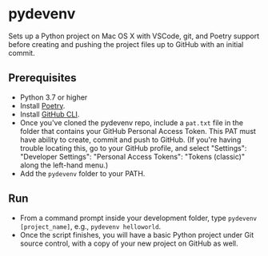 # pydevenv
Sets up a Python project on Mac OS X with VSCode, git, and Poetry support before creating and pushing the project files up to GitHub with an initial commit.

## Prerequisites
* Python 3.7 or higher
* Install [Poetry](https://python-poetry.org).
* Install [GitHub CLI](https://cli.github.com).
* Once you've cloned the pydevenv repo, include a `pat.txt` file in the folder that contains your GitHub Personal Access Token. This PAT must have ability to create, commit and push to GitHub. (If you're having trouble locating this, go to your GitHub profile, and select "Settings": "Developer Settings": "Personal Access Tokens": "Tokens (classic)" along the left-hand menu.)
* Add the `pydevenv` folder to your PATH.

## Run 
* From a command prompt inside your development folder, type `pydevenv [project_name]`, e.g., `pydevenv helloworld`.
* Once the script finishes, you will have a basic Python project under Git source control, with a copy of your new project on GitHub as well.
